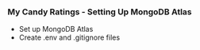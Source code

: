 ### My Candy Ratings - Setting Up MongoDB Atlas

* Set up MongoDB Atlas
* Create .env and .gitignore files